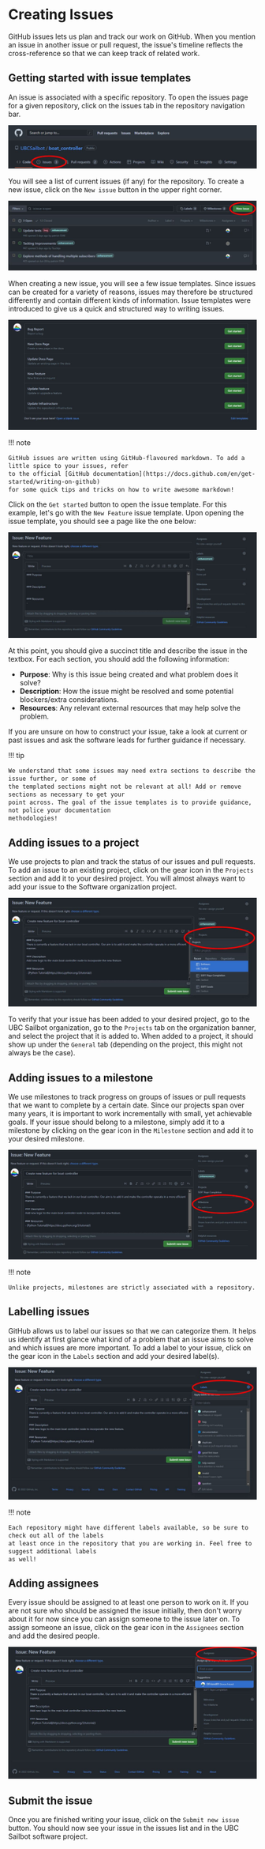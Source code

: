 # Creating Issues

GitHub issues lets us plan and track our work on GitHub. When you mention an issue in another issue or pull request,
the issue's timeline reflects the cross-reference so that we can keep track of related work.

## Getting started with issue templates

An issue is associated with a specific repository. To open the issues page for a given repository, click on
the issues tab in the repository navigation bar.

![image](../../../assets/images/github/workflow/issue_tab.png)

You will see a list of current issues (if any) for the repository. To create a new issue, click on the
`New issue` button in the upper right corner.

![image](../../../assets/images/github/workflow/issue_list.png)

When creating a new issue, you will see a few issue templates. Since issues can be created for a variety of reasons,
issues may therefore be structured differently and contain different kinds of information. Issue templates were
introduced to give us a quick and structured way to writing issues.

![image](../../../assets/images/github/workflow/issue_template_list.png)

!!! note

    GitHub issues are written using GitHub-flavoured markdown. To add a little spice to your issues, refer
    to the official [GitHub documentation](https://docs.github.com/en/get-started/writing-on-github) 
    for some quick tips and tricks on how to write awesome markdown!

Click on the `Get started` button to open the issue template. For this example, let's go with the `New Feature`
issue template. Upon opening the issue template, you should see a page like the one below:

![image](../../../assets/images/github/workflow/new_feature_template.png)

At this point, you should give a succinct title and describe the issue in the textbox. For each section, you should
add the following information:

- **Purpose**: Why is this issue being created and what problem does it solve?
- **Description**: How the issue might be resolved and some potential blockers/extra considerations.
- **Resources**: Any relevant external resources that may help solve the problem.

If you are unsure on how to construct your issue, take a look at current or past issues and ask the software leads
for further guidance if necessary.

!!! tip

    We understand that some issues may need extra sections to describe the issue further, or some of
    the templated sections might not be relevant at all! Add or remove sections as necessary to get your
    point across. The goal of the issue templates is to provide guidance, not police your documentation
    methodologies!

## Adding issues to a project

We use projects to plan and track the status of our issues and pull requests.
To add an issue to an existing project, click on the gear icon in the `Projects` section and add it to your desired
project. You will almost always want to add your issue to the Software organization project.

![image](../../../assets/images/github/workflow/gh_project.png)

To verify that your issue has been added to your desired project, go to the UBC Sailbot organization, go
to the `Projects` tab on the organization banner, and select the project that it is added to. When added
to a project, it should show up under the `General` tab (depending on the project, this might not always
be the case).

## Adding issues to a milestone

We use milestones to track progress on groups of issues or pull requests that we want to complete by a certain date.
Since our projects span over many years, it is important to work incrementally with small,
yet achievable goals. If your issue should belong to a milestone, simply add it to a milestone by clicking
on the gear icon in the `Milestone` section and add it to your desired milestone.

![image](../../../assets/images/github/workflow/gh_milestone.png)

!!! note

    Unlike projects, milestones are strictly associated with a repository.

## Labelling issues

GitHub allows us to label our issues so that we can categorize them. It helps us identify at first glance what
kind of a problem that an issue aims to solve and which issues are more important. To add a label to your issue,
click on the gear icon in the `Labels` section and add your desired label(s).

![image](../../../assets/images/github/workflow/gh_labels.png)

!!! note

    Each repository might have different labels available, so be sure to check out all of the labels
    at least once in the repository that you are working in. Feel free to suggest additional labels
    as well!

## Adding assignees

Every issue should be assigned to at least one person to work on it. If you are not sure who should be assigned
the issue initially, then don't worry about it for now since you can assign someone to the issue later on. To
assign someone an issue, click on the gear icon in the `Assignees` section and add the desired people.

![image](../../../assets/images/github/workflow/gh_assignee.png)

## Submit the issue

Once you are finished writing your issue, click on the `Submit new issue` button. You should now see your issue
in the issues list and in the UBC Sailbot software project.
